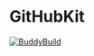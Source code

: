 # GitHubKit

[![BuddyBuild](https://dashboard.buddybuild.com/api/statusImage?appID=579a0af3b201bc0100228f18&branch=master&build=latest)](https://dashboard.buddybuild.com/apps/579a0af3b201bc0100228f18/build/latest)